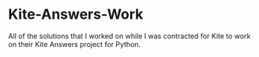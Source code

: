 # Kite-Answers-Work
All of the solutions that I worked on while I was contracted for Kite to work on their Kite Answers project for Python.
